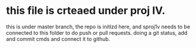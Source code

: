 # this file is crteaed under proj IV.
this is under master branch, the repo is initlzd here, and sproj1v needs to be connected to this folder to do push or pull requests.
doing a git status, add and commit cmds and connect it to github. 